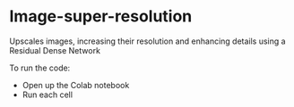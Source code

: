 # Image-super-resolution

Upscales images, increasing their resolution and enhancing details using a Residual Dense Network

To run the code:
- Open up the Colab notebook
- Run each cell 
